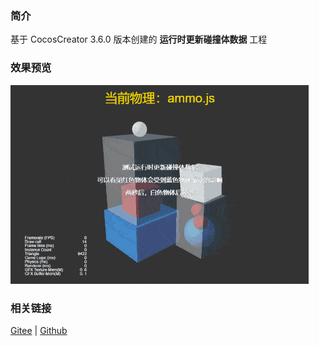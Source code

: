 ### 简介

基于 CocosCreator 3.6.0 版本创建的 **运行时更新碰撞体数据** 工程

### 效果预览
![image](../../../gif/202203/2022030426.gif)

### 相关链接
[Gitee](https://gitee.com/mirrors_cocos-creator/example-3d/blob/master/physics-3d/assets/cases/scenes) | [Github](https://github.com/cocos-creator/example-3d/blob/master/physics-3d/assets/cases/scenes)